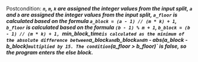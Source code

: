 Postcondition: ***`n`, `m`, `k` are assigned the integer values from the input split, `a` and `b` are assigned the integer values from the input split, `a_floor` is calculated based on the formula `a_block = (a - 1) // (m * k) + 1`, `b_floor` is calculated based on the formula `(b - 1) % m + 1`, `b_block = (b - 1) // (m * k) + 1, `min_block_time` is calculated as the minimum of the absolute difference between `a_block` and `b_block` and `n - abs(a_block - b_block)` multiplied by 15. The condition `(a_floor > b_floor)` is false, so the program enters the else block.***